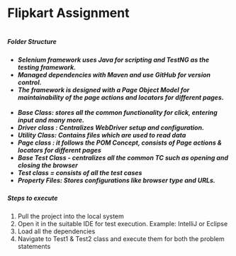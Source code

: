 <h1>Flipkart Assignment<h1>

<h5>Folder Structure<h5>

<ul>
<li>Selenium framework uses Java for scripting and TestNG as the testing framework.</li>
  <li>Managed dependencies with Maven and use GitHub for version control.</li>
  <li>The framework is designed with a Page Object Model for maintainability of the page actions and locators for different pages.</li>
  <br>
  <li>Base Class: stores all the common functionality for click, entering input and many more. </li>
  <li>Driver class : Centralizes WebDriver setup and configuration.</li>
  <li>Utility Class: Contains files which are used to read data</li>
  <li>Page class : it follows the POM Concept, consists of Page actions & locators for different pages</li>
  <li>Base Test Class - centralizes all the common TC such as opening and closing the browser</li>
  <li>Test class = consists of all the test cases </li>
  <li>Property Files: Stores configurations like browser type and URLs.</li>
</ul>

<h5>Steps to execute</h5>
<ol>
  <li>Pull the project into the local system</li>
  <li>Open it in the suitable IDE for test execution. Example: IntelliJ or Eclipse </li>
  <li>Load all the dependencies </li>
  <li>Navigate to Test1 & Test2 class and execute them for both the problem statements</li>
</ol>
